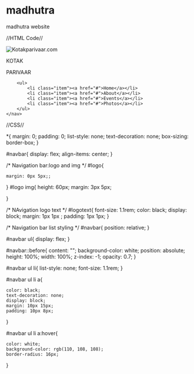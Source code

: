 # madhutra
madhutra website


//HTML Code//
<!DOCTYPE html>
<html lang="en">
<head>
    <meta charset="UTF-8">
    <meta name="viewport" content="width=device-width, initial-scale=1.0">
    <title>Kotakparivaar.com</title>
    <link rel="stylesheet" href="css/index.css">
</head>
<body>
    <div class="navigation">
    <nav id="navbar">
        <div id="logo">
            <img  src="photos/logo/logo.png" alt="Kotakparivaar.com">
        </div>
        <div id="logotext">
            <p>KOTAK</p>
            <p>PARIVAAR</p>
        </div>

        <ul>
            <li class="item"><a href="#">Home</a></li>
            <li class="item"><a href="#">About</a></li>
            <li class="item"><a href="#">Events</a></li>
            <li class="item"><a href="#">Photos</a></li>
        </ul>
    </nav>
</div>
</body>
</html>




//CSS//

*{
    margin: 0;
    padding: 0;
    list-style: none;
    text-decoration: none;
    box-sizing: border-box;
}

#navbar{
    display: flex;
    align-items: center;
}

/* Navigation bar:logo and img */
#logo{
    
    margin: 0px 5px;;
}
#logo img{
    height: 60px;
    margin: 3px 5px;
    
}

/* NAvigation logo text */
#logotext{
    font-size: 1.1rem;
    color: black;
    display: block;
    margin: 1px 1px ;
    padding: 1px 1px;
}

/* Navigation bar list styling */
#navbar{
    position: relative;
}

#navbar ul{
    display: flex;
}

#navbar::before{
    content: "";
    background-color: white;
    position: absolute;
    height: 100%;
    width: 100%;
    z-index: -1;
    opacity: 0.7;
}

#navbar ul li{
    list-style: none;
    font-size: 1.1rem;
}

#navbar ul li a{

    color: black;
    text-decoration: none;
    display: block;
    margin: 10px 15px;
    padding: 10px 8px;
}

#navbar ul li a:hover{

    color: white;
    background-color: rgb(110, 108, 108);
    border-radius: 16px;
}


